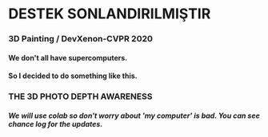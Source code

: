 # DESTEK SONLANDIRILMIŞTIR
### 3D Painting / DevXenon-CVPR 2020
#### We don't all have supercomputers. 
#### So I decided to do something like this.
### THE 3D PHOTO DEPTH AWARENESS
##### We will use colab so don't worry about 'my computer' is bad. You can see chance log for the updates.  
